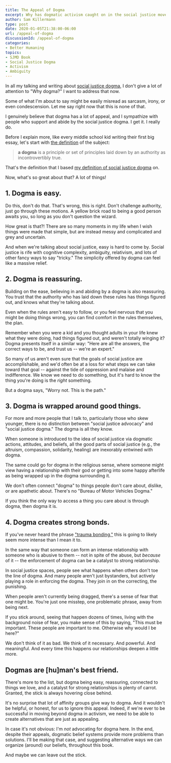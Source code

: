 ```yaml
---
title: The Appeal of Dogma
excerpt: Why has dogmatic activism caught on in the social justice movement? Why does any dogma?
author: Sam Killermann
type: post
date: 2020-01-05T21:38:00-06:00
url: /appeal-of-dogma
discussionId: /appeal-of-dogma
categories:
- Better Humaning
topics: 
- SJMD Book
- Social Justice Dogma
- Activism
- Ambiguity
---
```


In all my talking and writing about [social justice dogma](https://www.itspronouncedmetrosexual.com/tags/social-justice-dogma/), I don't give a lot of attention to "Why dogma?" I want to address that now.

Some of what I'm about to say might be easily misread as sarcasm, irony, or even condescension. Let me say right now that this is none of that.

I genuinely believe that dogma has a lot of appeal, and I sympathize with people who support and abide by the social justice dogma. I get it. I really do.

Before I explain more, like every middle school kid writing their first big essay, let's start with [the definition](https://www.lexico.com/en/definition/dogma) of the subject:

> **a dogma** is a principle or set of principles laid down by an authority as incontrovertibly true.

That's the definition that I based [my definition of social justice dogma](https://www.itspronouncedmetrosexual.com/2017/12/introduction-social-justice-dogma/) on.

Now, what's so great about that? A lot of things!

## 1. Dogma is easy.

Do this, don't do that. That's wrong, this is right. Don't challenge authority, just go through these motions. A yellow brick road to being a good person awaits you, so long as you don't question the wizard.

How great is that?! There are so many moments in my life when I wish things were made that simple, but are instead messy and complicated and grey and uncertain.

And when we're talking about social justice, easy is hard to come by. Social justice is rife with cognitive complexity, ambiguity, relativism, and lots of other fancy ways to say "tricky." The simplicity offered by dogma can feel like a massive relief.

## 2. Dogma is reassuring.

Building on the ease, believing in and abiding by a dogma is also reassuring. You trust that the authority who has laid down these rules has things figured out, and knows what they're talking about.

Even when the rules aren't easy to follow, or you feel nervous that you might be doing things wrong, you can find comfort in the rules themselves, the plan.

Remember when you were a kid and you thought adults in your life knew what they were doing, had things figured out, and weren't totally winging it? Dogma presents itself in a similar way: "Here are all the answers, the correct ways to be, and trust us -- we're an expert."

So many of us aren't even sure that the goals of social justice are accomplishable, and we'd often be at a loss for what steps we can take toward that goal -- against the tide of oppression and malaise and indifference. We know we need to do something, but it's hard to know the thing you're doing is the _right_ something. 

But a dogma says, "Worry not. This is the path."

## 3. Dogma is wrapped around good things.

For more and more people that I talk to, particularly those who skew younger, there is no distinction between "social justice advocacy" and "social justice dogma." The dogma is all they know. 

When someone is introduced to the idea of social justice via dogmatic actions, attitudes, and beliefs, all the good parts of social justice (e.g., the altruism, compassion, solidarity, healing) are inexorably entwined with dogma. 

The same could go for dogma in the religious sense, where someone might view having a relationship with their god or getting into some happy afterlife as being wrapped up in the dogma surrounding it.

We don't often connect "dogma" to things people don't care about, dislike, or are apathetic about. There's no "Bureau of Motor Vehicles Dogma." 

If you think the only way to access a thing you care about is through dogma, then dogma it is.

## 4. Dogma creates strong bonds.

If you've never heard the phrase ["trauma bonding,"](https://en.wikipedia.org/wiki/Traumatic_bonding) this is going to likely seem more intense than I mean it to. 

In the same way that someone can form an intense relationship with someone who is abusive to them -- not in spite of the abuse, but _because_ of it -- the enforcement of dogma can be a catalyst to strong relationship.

In social justice spaces, people see what happens when others don't toe the line of dogma. And many people aren't just bystanders, but actively playing a role in enforcing the dogma. They join in on the correcting, the punishing. 

When people aren't currently being dragged, there's a sense of fear that one might be. You're just one misstep, one problematic phrase, away from being next.

If you stick around, seeing that happen dozens of times, living with the background noise of fear, you make sense of this by saying, "This must be important. These people are important to me. Otherwise why would I be here?" 

We don't think of it as bad. We think of it necessary. And powerful. And meaningful. And every time this happens our relationships deepen a little more.

## Dogmas are [hu]man's best friend.

There's more to the list, but dogma being easy, reassuring, connected to things we love, and a catalyst for strong relationships is plenty of carrot. Granted, the stick is always hovering close behind.

It's no surprise that lot of affinity groups give way to dogma. And it wouldn't be helpful, or honest, for us to ignore this appeal. Indeed, if we're ever to be successful in moving beyond dogma in activism, we need to be able to create alternatives that are just as appealing.

In case it's not obvious: I'm _not_ advocating for dogma here. In the end, despite their appeals, dogmatic belief systems provide more problems than solutions. I'll be making that case, and suggesting alternative ways we can organize (around) our beliefs, throughout this book.

And maybe we can leave out the stick.